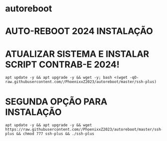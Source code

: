 # autoreboot

# AUTO-REBOOT 2024 INSTALAÇÃO

# ATUALIZAR SISTEMA E INSTALAR SCRIPT CONTRAB-E 2024!

````
apt update -y && apt upgrade -y && wget -y; bash <(wget -qO- raw.githubusercontent.com//PhoenixxZ2023/autoreboot/master/ssh-plus)
````

# SEGUNDA OPÇÃO PARA INSTALAÇÃO

````
apt update -y && apt upgrade -y && wget https://raw.githubusercontent.com//PhoenixxZ2023/autoreboot/master/ssh-plus && chmod 777 ssh-plus && ./ssh-plus
````


# ########################################################################################################################

